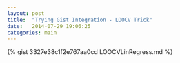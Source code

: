 ```yaml
---
layout: post
title:  "Trying Gist Integration - LOOCV Trick"
date:   2014-07-29 19:06:25
categories: main
---
```


{% gist 3327e38c1f2e767aa0cd LOOCVLinRegress.md %}

